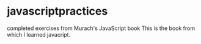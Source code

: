 # javascriptpractices
completed exercises from Murach's  JavaScript book
This is the book from which I learned javacript.
